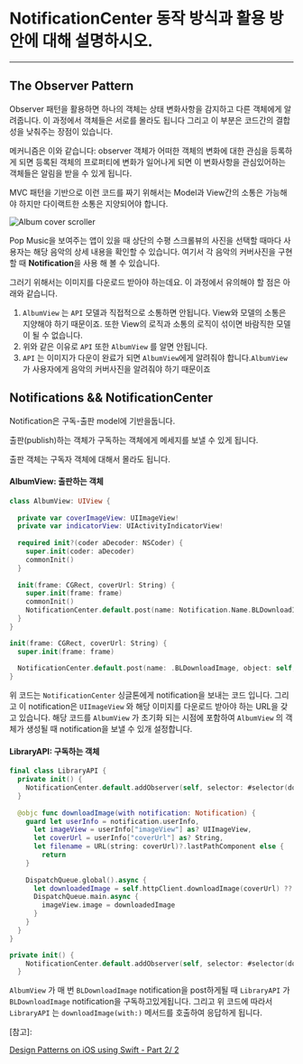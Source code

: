 # NotificationCenter 동작 방식과 활용 방안에 대해 설명하시오.

---



## The Observer Pattern

Observer 패턴을 활용하면 하나의 객체는 상태 변화사항을 감지하고 다른 객체에게 알려줍니다. 이 과정에서 객체들은 서로를 몰라도 됩니다 그리고 이 부분은 코드간의 결합성을 낮춰주는 장점이 있습니다.

메커니즘은 이와 같습니다: observer 객체가 어떠한 객체의 변화에 대한 관심을 등록하게 되면 등록된 객체의 프로퍼티에 변화가 일어나게 되면 이 변화사항을 관심있어하는 객체들은 알림을 받을 수 있게 됩니다.



MVC 패턴을 기반으로 이런 코드를 짜기 위해서는 Model과 View간의 소통은 가능해야 하지만 다이랙트한 소통은 지양되어야 합니다.

![Album cover scroller ](https://koenig-media.raywenderlich.com/uploads/2017/07/ScrollerNoImages-180x320.png)

Pop Music을 보여주는 앱이 있을 때 상단의 수평 스크롤뷰의 사진을 선택할 때마다 사용자는 해당 음악의 상세 내용을 확인할 수 있습니다. 여기서 각 음악의 커버사진을 구현할 때 **Notification**을 사용 해 볼 수 있습니다.

그러기 위해서는 이미지를 다운로드 받아야 하는데요. 이 과정에서 유의해야 할 점은 아래와 같습니다.

1.  `AlbumView` 는 `API` 모델과 직접적으로 소통하면 안됩니다. View와 모델의 소통은 지양해야 하기 때문이죠. 또한 View의 로직과 소통의 로직이 섞이면 바람직한 모델이 될 수 없습니다.
2. 위와 같은 이유로 `API` 또한 `AlbumView` 를 알면 안됩니다.
3. `API` 는 이미지가 다운이 완료가 되면 `AlbumView`에게 알려줘야 합니다.`AlbumView` 가 사용자에게 음악의 커버사진을 알려줘야 하기 때문이죠

## Notifications && NotificationCenter

Notification은 구독-출판 model에 기반을둡니다.

출판(publish)하는 객체가 구독하는 객체에게 메세지를 보낼 수 있게 됩니다.

출판 객체는 구독자 객체에 대해서 몰라도 됩니다.



#### AlbumView: 출판하는 객체

``` swift
class AlbumView: UIView {
  
  private var coverImageView: UIImageView!
  private var indicatorView: UIActivityIndicatorView!
  
  required init?(coder aDecoder: NSCoder) {
    super.init(coder: aDecoder)
    commonInit()
  }
  
  init(frame: CGRect, coverUrl: String) {
    super.init(frame: frame)
    commonInit()
    NotificationCenter.default.post(name: Notification.Name.BLDownloadImage, object: self, userInfo: ["imageView" : coverImageView, "coverULR" : coverUrl])
  }
}
```

``` swift
init(frame: CGRect, coverUrl: String) {
  super.init(frame: frame)
  
  NotificationCenter.default.post(name: .BLDownloadImage, object: self, userInfo: ["imageView": coverImageView, "coverUrl" : coverUrl])
}
```

위 코드는 `NotificationCenter` 싱글톤에게 notification을 보내는 코드 입니다. 그리고 이 notification은 `UIImageView` 와 해당 이미지를 다운로드 받아야 하는 URL을 갖고 있습니다. 해당 코드를 `AlbumView` 가 초기화 되는 시점에 포함하여 `AlbumView` 의 객체가 생성될 때 notification을 보낼 수 있개 설정합니다.



#### LibraryAPI: 구독하는 객체

```swift
final class LibraryAPI {
  private init() {
    NotificationCenter.default.addObserver(self, selector: #selector(downloadImage(with:)), name: .BLDownloadImage, object: nil)
  }
  
  @objc func downloadImage(with notification: Notification) {
    guard let userInfo = notification.userInfo,
      let imageView = userInfo["imageView"] as? UIImageView,
      let coverUrl = userInfo["coverUrl"] as? String,
      let filename = URL(string: coverUrl)?.lastPathComponent else {
        return
    }
    
    DispatchQueue.global().async {
      let downloadedImage = self.httpClient.downloadImage(coverUrl) ?? UIImage()
      DispatchQueue.main.async {
        imageView.image = downloadedImage
      }
    }
  }
}
```

``` swift
private init() {
    NotificationCenter.default.addObserver(self, selector: #selector(downloadImage(with:)), name: .BLDownloadImage, object: nil)
  }
```

`AlbumView` 가 매 번 `BLDownloadImage` notification을 post하게될 때 `LibraryAPI` 가 `BLDownloadImage` notification을 구독하고있게됩니다. 그리고 위 코드에 따라서 `LibraryAPI` 는 `downloadImage(with:)` 메서드를 호출하여 응답하게 됩니다.



[참고]:

[Design Patterns on iOS using Swift - Part 2/ 2](https://www.raywenderlich.com/476-design-patterns-on-ios-using-swift-part-2-2)
